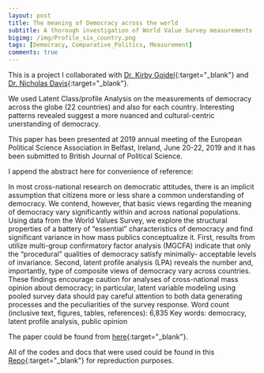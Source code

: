 ```yaml
---
layout: post
title: The meaning of Democracy across the world
subtitle: A thorough investigation of World Value Survey measurements
bigimg: /img/Profile_six_country.png
tags: [Democracy, Comparative_Politics, Measurement]
comments: true
---
```



This is a project I collaborated with [Dr. Kirby Goidel](https://www.researchgate.net/profile/Kirby_Goidel){:target="_blank"} and [Dr. Nicholas Davis](https://psc.ua.edu/people/dr-nicholas-davis/){:target="_blank"}.

We used Latent Class/profile Analysis on the measurements of democracy across the globe (22 countries) and also for each country. Interesting patterns revealed suggest a more nuanced and cultural-centric unerstanding of democracy.

This paper has been presented at 2019 annual meeting of the European Political Science Association in Belfast, Ireland, June 20-22, 2019 and it has been submitted to British Journal of Political Science. 

I append the abstract here for convenience of reference:

In most cross-national research on democratic attitudes, there is an implicit assumption that citizens more or less share a common understanding of democracy. We contend, however, that basic views regarding the meaning of democracy vary significantly within and across national populations. Using data from the World Values Survey, we explore the structural properties of a battery of “essential” characteristics of democracy and find significant variance in how mass publics conceptualize it. First, results from utilize multi-group confirmatory factor analysis (MGCFA) indicate that only the “procedural” qualities of democracy satisfy minimally- acceptable levels of invariance. Second, latent profile analysis (LPA) reveals the number and, importantly, type of composite views of democracy vary across countries. These findings encourage caution for analyses of cross-national mass opinion about democracy; in particular, latent variable modeling using pooled survey data should pay careful attention to both data generating processes and the peculiarities of the survey response.
Word count (inclusive text, figures, tables, references): 6,835 
Key words: democracy, latent profile analysis, public opinion

The paper could be found from [here](https://github.com/DavidykZhao/DavidykZhao.github.io/blob/master/documents/yikai_goidel_epsa_2019_.pdf){:target="_blank"}. 
 
All of the codes and docs that were used could be found in this [Repo](https://github.com/DavidykZhao/Comparative_pol_measurement_project){:target="_blank"} for repreduction purposes. 
